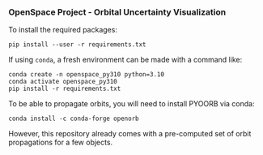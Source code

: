 ### OpenSpace Project - Orbital Uncertainty Visualization

To install the required packages:

```shell
pip install --user -r requirements.txt
```

If using `conda`, a fresh environment can be made with a command like:
```shell
conda create -n openspace_py310 python=3.10 
conda activate openspace_py310
pip install -r requirements.txt
```

To be able to propagate orbits, you will need to install PYOORB via conda:
```shell
conda install -c conda-forge openorb
```

However, this repository already comes with a pre-computed set of orbit propagations for a few objects.
